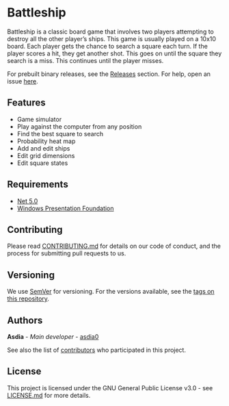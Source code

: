 # Battleship
Battleship is a classic board game that involves two players attempting to destroy all the other player’s ships. This game is usually played on a 10x10 board. Each player gets the chance to search a square each turn. If the player scores a hit, they get another shot. This goes on until the square they search is a miss. This continues until the player misses.

For prebuilt binary releases, see the [Releases](https://github.com/asdia0/Battleship/releases) section. For help, open an issue [here](https://github.com/asdia0/Battleship/issues).

## Features
* Game simulator
* Play against the computer from any position
* Find the best square to search
* Probability heat map
* Add and edit ships
* Edit grid dimensions
* Edit square states

## Requirements
* [Net 5.0](https://dotnet.microsoft.com/download/dotnet/5.0)
* [Windows Presentation Foundation](https://visualstudio.microsoft.com/vs/features/wpf/)

## Contributing
Please read [CONTRIBUTING.md](https://github.com/asdia0/Battleship) for details on our code of conduct, and the process for submitting pull requests to us.

## Versioning
We use [SemVer](http://semver.org/) for versioning. For the versions available, see the [tags on this repository](https://github.com/asdia0/Battleship/tags). 

## Authors
**Asdia** - *Main developer* - [asdia0](https://github.com/asdia0)

See also the list of [contributors](https://github.com/asdia0/Battleship/contributors) who participated in this project.

## License
This project is licensed under the GNU General Public License v3.0 - see [LICENSE.md](LICENSE.md) for more details.